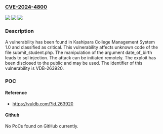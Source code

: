 ### [CVE-2024-4800](https://cve.mitre.org/cgi-bin/cvename.cgi?name=CVE-2024-4800)
![](https://img.shields.io/static/v1?label=Product&message=College%20Management%20System&color=blue)
![](https://img.shields.io/static/v1?label=Version&message=%3D%201.0%20&color=brighgreen)
![](https://img.shields.io/static/v1?label=Vulnerability&message=CWE-89%20SQL%20Injection&color=brighgreen)

### Description

A vulnerability has been found in Kashipara College Management System 1.0 and classified as critical. This vulnerability affects unknown code of the file submit_student.php. The manipulation of the argument date_of_birth leads to sql injection. The attack can be initiated remotely. The exploit has been disclosed to the public and may be used. The identifier of this vulnerability is VDB-263920.

### POC

#### Reference
- https://vuldb.com/?id.263920

#### Github
No PoCs found on GitHub currently.

